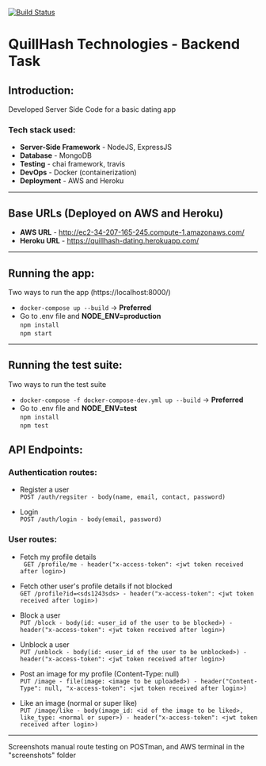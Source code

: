 [![Build Status](https://travis-ci.com/yashvardhan-kukreja/quillhash-backend-task.svg?token=xkGWiw62FsqB4JqveXu3&branch=master)](https://travis-ci.com/yashvardhan-kukreja/quillhash-backend-task)
# QuillHash Technologies - Backend Task
## Introduction: 
Developed Server Side Code for a basic dating app<br>
### Tech stack used:
 - **Server-Side Framework** - NodeJS, ExpressJS 
 - **Database** - MongoDB
 - **Testing** - chai framework, travis
 - **DevOps** - Docker (containerization)
 - **Deployment** - AWS and Heroku
-------
## Base URLs (Deployed on AWS and Heroku)
  - **AWS URL** - http://ec2-34-207-165-245.compute-1.amazonaws.com/
  - **Heroku URL** - https://quillhash-dating.herokuapp.com/
------

## Running the app:
Two ways to run the app (https://localhost:8000/)
- ```docker-compose up --build``` -> **Preferred**
- Go to .env file and **NODE_ENV=production**<br>
  ``` npm install ```<br>
  ``` npm start ```
-------
## Running the test suite:
Two ways to run the test suite
 - ```docker-compose -f docker-compose-dev.yml up --build``` -> **Preferred**
 - Go to .env file and **NODE_ENV=test**<br>
   ```npm install```<br>
   ```npm test``` 
## API Endpoints:
### Authentication routes:
 - Register a user<br>
 ```POST /auth/regsiter - body(name, email, contact, password)```
 
 - Login<br>
 ```POST /auth/login - body(email, password)```
 
 ### User routes:
  - Fetch my profile details<br>
  ``` GET /profile/me - header("x-access-token": <jwt token received after login>)```
  
  - Fetch other user's profile details if not blocked<br>
  ```GET /profile?id=<sds1243sds> - header("x-access-token": <jwt token received after login>)```
  
  - Block a user<br>
  ```PUT /block - body(id: <user_id of the user to be blocked>) - header("x-access-token": <jwt token received after login>)```
  
  - Unblock a user<br>
  ```PUT /unblock - body(id: <user_id of the user to be unblocked>) - header("x-access-token": <jwt token received after login>)```
  
  - Post an image for my profile (Content-Type: null)<br>
  ```PUT /image - file(image: <image to be uploaded>) - header("Content-Type": null, "x-access-token": <jwt token received after login>)```
  
  - Like an image (normal or super like)<br>
  ```PUT /image/like - body(image_id: <id of the image to be liked>, like_type: <normal or super>) - header("x-access-token": <jwt token received after login>)```
--------
Screenshots manual route testing on POSTman, and AWS terminal in the "screenshots" folder
